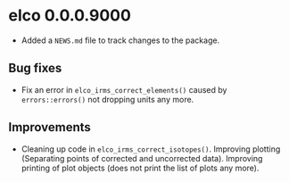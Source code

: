 # elco 0.0.0.9000

* Added a `NEWS.md` file to track changes to the package.

## Bug fixes

*  Fix an error in `elco_irms_correct_elements()` caused by `errors::errors()` not dropping units any more.

## Improvements

* Cleaning up code in `elco_irms_correct_isotopes()`. Improving plotting (Separating points of corrected and uncorrected data). Improving printing of plot objects (does not print the list of plots any more).
